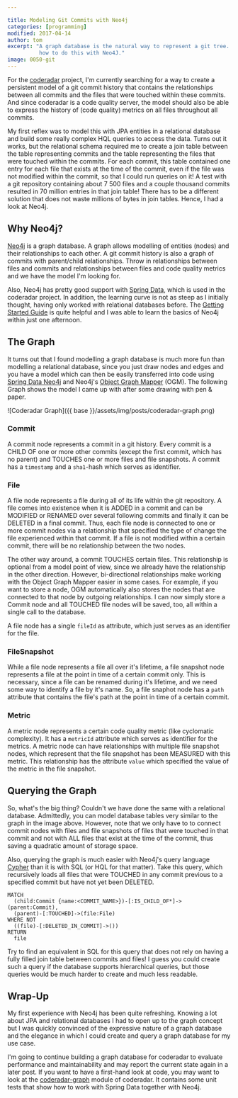 ```yaml
---

title: Modeling Git Commits with Neo4j
categories: [programming]
modified: 2017-04-14
author: tom
excerpt: "A graph database is the natural way to represent a git tree. This article shows
          how to do this with Neo4J."
image: 0050-git
---
```




For the [coderadar](https://github.com/reflectoring/coderadar) project, I'm currently
searching for a way to create a persistent model of a git commit history that contains
the relationships between all commits and the files that were touched within these commits.
And since coderadar is a code quality server, the model should also be able to 
express the history of (code quality) metrics on all files throughout all commits.

My first reflex was to model this with JPA entities in a relational database and
build some really complex HQL queries to access the data. Turns out it works, but the 
relational schema required me to create a join table between the table representing 
commits and the table representing the files that were touched within the commits. 
For each commit, this table contained one entry for each file that exists at the time
of the commit, even if the file was not modified within the commit, so that I could
run queries on it! A test with a git repository containing about 7 500 files and a 
couple thousand commits resulted in 70 million entries in that join table! There has
to be a different solution that does not waste millions of bytes in join tables. Hence,
I had a look at Neo4j.

## Why Neo4j?
[Neo4j](https://neo4j.com) is a graph database. A graph allows modelling of entities (nodes) and their
relationships to each other. A git commit history is also a graph of commits with
parent/child relationships. Throw in relationships between files and commits and 
relationships between files and code quality metrics and we have the model I'm looking for.

Also, Neo4j has pretty good support with [Spring Data](https://projects.spring.io/spring-data-neo4j/),
which is used in the coderadar project. In addition, the learning curve is not as steep as 
I initially thought, having only worked with relational databases before. The 
[Getting Started Guide](https://neo4j.com/developer/get-started/) is quite helpful 
and I was able to learn the basics of Neo4j within just one afternoon.
 
## The Graph 
It turns out that I found modelling a graph database is much more fun than modelling a 
relational database, since you just draw nodes and edges and you have a model which
can then be easily transferred into code using [Spring Data Neo4j](https://projects.spring.io/spring-data-neo4j/)
and Neo4j's [Object Graph Mapper](https://neo4j.com/docs/ogm-manual/current/reference/) (OGM).
The following Graph shows the model I came up with after some drawing with pen & paper.

![Coderadar Graph]({{ base }}/assets/img/posts/coderadar-graph.png)

### Commit
A commit node represents a commit in a git history. Every commit is a CHILD OF one or more
other commits (except the first commit, which has no parent) and TOUCHES one or more files
and file snapshots. A commit has a `timestamp` and a `sha1`-hash which serves as identifier.

### File
A file node represents a file during all of its life within the git repository. A file comes into existence when
it is ADDED in a commit and can be MODIFIED or RENAMED over several following commits and finally it
can be DELETED in a final commit. Thus, each file node is connected to one or more commit nodes
via a relationship that specified the type of change the file experienced within that commit. If
a file is not modified within a certain commit, there will be no relationship between the two
nodes.

The other way around, a commit TOUCHES certain files. This relationship is optional from a model
point of view, since we already have the relationship in the other direction. However, bi-directional
relationships make working with the Object Graph Mapper easier in some cases. For example, if you want to store
a node, OGM automatically also stores the nodes that are connected to that node by outgoing relationships.
I can now simply store a Commit node and all TOUCHED file nodes will be saved, too, all within
a single call to the database.

A file node has a single `fileId` as attribute, which just serves as an identifier for the file.

### FileSnapshot
While a file node represents a file all over it's lifetime, a file snapshot node represents a file
at the point in time of a certain commit only. This is necessary, since a file can be renamed 
during it's lifetime, and we need some way to identify a file by it's name. So, a file snaphot
node has a `path` attribute that contains the file's path at the point in time of a certain commit.

### Metric
A metric node represents a certain code quality metric (like cyclomatic complexity). 
It has a `metricId` attribute which serves as identifier for the metrics. A metric node can have
relationships with multiple file snapshot nodes, which represent that the file snapshot has
been MEASURED with this metric. This relationship has the attribute `value` which specified
the value of the metric in the file snapshot.

## Querying the Graph 
So, what's the big thing? Couldn't we have done the same with a relational database. Admittedly,
you can model database tables very similar to the graph in the image above. However, note that 
we only have to to connect commit nodes with files and file snapshots of files that were touched in that commit and not with
ALL files that exist at the time of the commit, thus saving a quadratic amount of storage
space.

Also, querying the
graph is much easier with Neo4j's query language [Cypher](https://neo4j.com/developer/cypher-query-language/)
than it is with SQL (or HQL for that matter). 
Take this query, which recursively loads all files that were TOUCHED in any commit
previous to a specified commit but have not yet been DELETED.

```cypher
MATCH 
  (child:Commit {name:<COMMIT_NAME>})-[:IS_CHILD_OF*]->(parent:Commit),
  (parent)-[:TOUCHED]->(file:File)
WHERE NOT 
  ((file)-[:DELETED_IN_COMMIT]->())
RETURN 
  file
```

Try to find an equivalent in SQL for this query that does not rely on having a fully filled
join table between commits and files! I guess you could create such a query if the database
supports hierarchical queries, but those queries would be much harder to create and much less
readable.

## Wrap-Up
My first experience with Neo4j has been quite refreshing. Knowing a lot about JPA and relational
databases I had to open up to the graph concept but I was quickly convinced of the 
expressive nature of a graph database and the elegance in which I could create and query a 
graph database for my use case.

I'm going to continue building a graph database for coderadar to evaluate performance and
maintainability and may report the current state again in a later post. If you want to
have a first-hand look at code, you may want to look at the 
[coderadar-graph](https://github.com/reflectoring/coderadar/tree/master/coderadar-server/coderadar-graph)
module of coderadar. It contains some unit tests that show how to work with Spring Data together with Neo4j.


